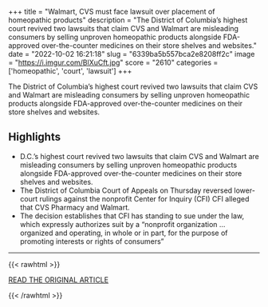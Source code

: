 +++
title = "Walmart, CVS must face lawsuit over placement of homeopathic products"
description = "The District of Columbia’s highest court revived two lawsuits that claim CVS and Walmart are misleading consumers by selling unproven homeopathic products alongside FDA-approved over-the-counter medicines on their store shelves and websites."
date = "2022-10-02 16:21:18"
slug = "6339ba5b557bca2e8208ff2c"
image = "https://i.imgur.com/BlXuCft.jpg"
score = "2610"
categories = ['homeopathic', 'court', 'lawsuit']
+++

The District of Columbia’s highest court revived two lawsuits that claim CVS and Walmart are misleading consumers by selling unproven homeopathic products alongside FDA-approved over-the-counter medicines on their store shelves and websites.

## Highlights

- D.C.’s highest court revived two lawsuits that claim CVS and Walmart are misleading consumers by selling unproven homeopathic products alongside FDA-approved over-the-counter medicines on their store shelves and websites.
- The District of Columbia Court of Appeals on Thursday reversed lower-court rulings against the nonprofit Center for Inquiry (CFI) CFI alleged that CVS Pharmacy and Walmart.
- The decision establishes that CFI has standing to sue under the law, which expressly authorizes suit by a “nonprofit organization … organized and operating, in whole or in part, for the purpose of promoting interests or rights of consumers”

---

{{< rawhtml >}}
  <p class="article-category">
    <a target="_blank" href="https://www.reuters.com/legal/government/walmart-cvs-must-face-lawsuit-over-placement-homeopathic-products-2022-09-30/">READ THE ORIGINAL ARTICLE</a>
  </p>
{{< /rawhtml >}}

